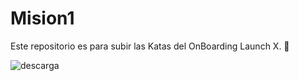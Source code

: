 # Mision1
Este repositorio es para subir las Katas del OnBoarding Launch X. 🤙

![descarga](https://user-images.githubusercontent.com/86866976/153970933-f4b0783e-35c7-4f38-a101-3522ac8c153f.jpg)

